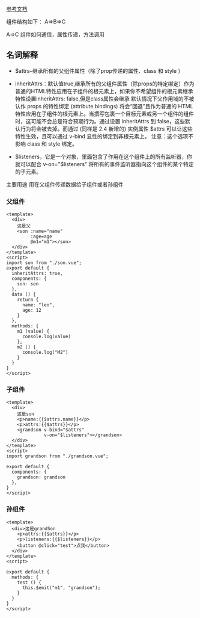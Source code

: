 

[参考文档](https://blog.csdn.net/songxiugongwang/article/details/84001967?depth_1-utm_source=distribute.pc_relevant.none-task&utm_source=distribute.pc_relevant.none-task)

组件结构如下：
A=>B=>C

A=>C 组件如何通信，属性传递，方法调用


## 名词解释

- $attrs–继承所有的父组件属性（除了prop传递的属性、class 和 style ）

- inheritAttrs：默认值true,继承所有的父组件属性（除props的特定绑定）作为普通的HTML特性应用在子组件的根元素上，如果你不希望组件的根元素继承特性设置inheritAttrs: false,但是class属性会继承
默认情况下父作用域的不被认作 props 的特性绑定 (attribute bindings) 将会“回退”且作为普通的 HTML 特性应用在子组件的根元素上。当撰写包裹一个目标元素或另一个组件的组件时，这可能不会总是符合预期行为。通过设置 inheritAttrs 到 false，这些默认行为将会被去掉。而通过 (同样是 2.4 新增的) 实例属性 $attrs 可以让这些特性生效，且可以通过 v-bind 显性的绑定到非根元素上。
注意：这个选项不影响 class 和 style 绑定。

- \$listeners，它是一个对象，里面包含了作用在这个组件上的所有监听器，你就可以配合 v-on="$listeners" 将所有的事件监听器指向这个组件的某个特定的子元素。

主要用途
用在父组件传递数据给子组件或者孙组件

### 父组件

```vue
<template>
  <div>
    这是父
    <son :name="name"
         :age=age
         @m1="m1"></son>
  </div>
</template>
<script>
import son from "./son.vue";
export default {
  inheritAttrs: true,
  components: {
    son: son
  },
  data () {
    return {
      name: "leo",
      age: 12
    }
  },
  methods: {
    m1 (value) {
      console.log(value)
    },
    m2 () {
      console.log("M2")
    }
  }
}
</script>

```
### 子组件
```
<template>
  <div>
    这是son
    <p>name:{{$attrs.name}}</p>
    <p>attrs:{{$attrs}}</p>
    <grandson v-bind="$attrs"
              v-on="$listeners"></grandson>
  </div>
</template>
<script>
import grandson from "./grandson.vue";

export default {
  components: {
    grandson: grandson
  },
}
</script>

```
### 孙组件
```
<template>
  <div>这是grandSon
    <p>attrs:{{$attrs}}</p>
    <p>listeners:{{$listeners}}</p>
    <button @click="test">点我</button>
  </div>
</template>
<script>

export default {
  methods: {
    test () {
      this.$emit("m1", "grandson");
    }
  }
}
</script>

```

